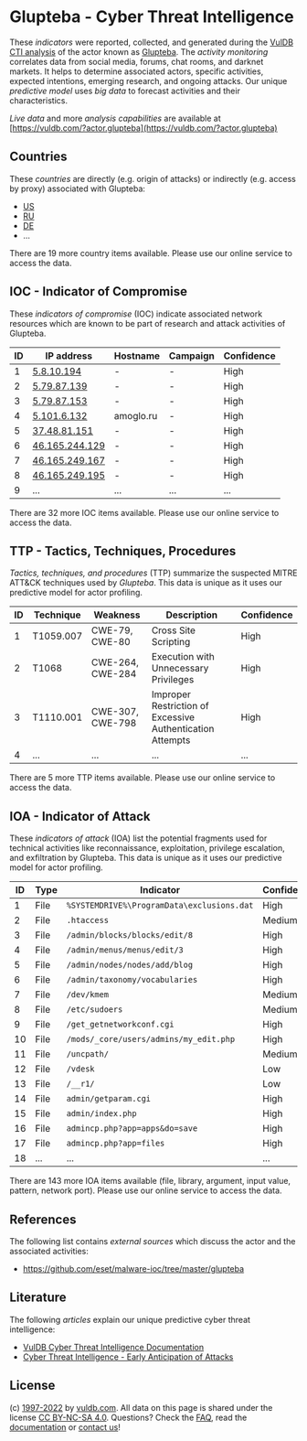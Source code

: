 # Glupteba - Cyber Threat Intelligence

These _indicators_ were reported, collected, and generated during the [VulDB CTI analysis](https://vuldb.com/?kb.cti) of the actor known as [Glupteba](https://vuldb.com/?actor.glupteba). The _activity monitoring_ correlates data from social media, forums, chat rooms, and darknet markets. It helps to determine associated actors, specific activities, expected intentions, emerging research, and ongoing attacks. Our unique _predictive model_ uses _big data_ to forecast activities and their characteristics.

_Live data_ and more _analysis capabilities_ are available at [https://vuldb.com/?actor.glupteba](https://vuldb.com/?actor.glupteba)

## Countries

These _countries_ are directly (e.g. origin of attacks) or indirectly (e.g. access by proxy) associated with Glupteba:

* [US](https://vuldb.com/?country.us)
* [RU](https://vuldb.com/?country.ru)
* [DE](https://vuldb.com/?country.de)
* ...

There are 19 more country items available. Please use our online service to access the data.

## IOC - Indicator of Compromise

These _indicators of compromise_ (IOC) indicate associated network resources which are known to be part of research and attack activities of Glupteba.

ID | IP address | Hostname | Campaign | Confidence
-- | ---------- | -------- | -------- | ----------
1 | [5.8.10.194](https://vuldb.com/?ip.5.8.10.194) | - | - | High
2 | [5.79.87.139](https://vuldb.com/?ip.5.79.87.139) | - | - | High
3 | [5.79.87.153](https://vuldb.com/?ip.5.79.87.153) | - | - | High
4 | [5.101.6.132](https://vuldb.com/?ip.5.101.6.132) | amoglo.ru | - | High
5 | [37.48.81.151](https://vuldb.com/?ip.37.48.81.151) | - | - | High
6 | [46.165.244.129](https://vuldb.com/?ip.46.165.244.129) | - | - | High
7 | [46.165.249.167](https://vuldb.com/?ip.46.165.249.167) | - | - | High
8 | [46.165.249.195](https://vuldb.com/?ip.46.165.249.195) | - | - | High
9 | ... | ... | ... | ...

There are 32 more IOC items available. Please use our online service to access the data.

## TTP - Tactics, Techniques, Procedures

_Tactics, techniques, and procedures_ (TTP) summarize the suspected MITRE ATT&CK techniques used by _Glupteba_. This data is unique as it uses our predictive model for actor profiling.

ID | Technique | Weakness | Description | Confidence
-- | --------- | -------- | ----------- | ----------
1 | T1059.007 | CWE-79, CWE-80 | Cross Site Scripting | High
2 | T1068 | CWE-264, CWE-284 | Execution with Unnecessary Privileges | High
3 | T1110.001 | CWE-307, CWE-798 | Improper Restriction of Excessive Authentication Attempts | High
4 | ... | ... | ... | ...

There are 5 more TTP items available. Please use our online service to access the data.

## IOA - Indicator of Attack

These _indicators of attack_ (IOA) list the potential fragments used for technical activities like reconnaissance, exploitation, privilege escalation, and exfiltration by Glupteba. This data is unique as it uses our predictive model for actor profiling.

ID | Type | Indicator | Confidence
-- | ---- | --------- | ----------
1 | File | `%SYSTEMDRIVE%\ProgramData\exclusions.dat` | High
2 | File | `.htaccess` | Medium
3 | File | `/admin/blocks/blocks/edit/8` | High
4 | File | `/admin/menus/menus/edit/3` | High
5 | File | `/admin/nodes/nodes/add/blog` | High
6 | File | `/admin/taxonomy/vocabularies` | High
7 | File | `/dev/kmem` | Medium
8 | File | `/etc/sudoers` | Medium
9 | File | `/get_getnetworkconf.cgi` | High
10 | File | `/mods/_core/users/admins/my_edit.php` | High
11 | File | `/uncpath/` | Medium
12 | File | `/vdesk` | Low
13 | File | `/__r1/` | Low
14 | File | `admin/getparam.cgi` | High
15 | File | `admin/index.php` | High
16 | File | `admincp.php?app=apps&do=save` | High
17 | File | `admincp.php?app=files` | High
18 | ... | ... | ...

There are 143 more IOA items available (file, library, argument, input value, pattern, network port). Please use our online service to access the data.

## References

The following list contains _external sources_ which discuss the actor and the associated activities:

* https://github.com/eset/malware-ioc/tree/master/glupteba

## Literature

The following _articles_ explain our unique predictive cyber threat intelligence:

* [VulDB Cyber Threat Intelligence Documentation](https://vuldb.com/?kb.cti)
* [Cyber Threat Intelligence - Early Anticipation of Attacks](https://www.scip.ch/en/?labs.20201022)

## License

(c) [1997-2022](https://vuldb.com/?kb.changelog) by [vuldb.com](https://vuldb.com/?kb.about). All data on this page is shared under the license [CC BY-NC-SA 4.0](https://creativecommons.org/licenses/by-nc-sa/4.0/). Questions? Check the [FAQ](https://vuldb.com/?kb.faq), read the [documentation](https://vuldb.com/?kb) or [contact us](https://vuldb.com/?contact)!
